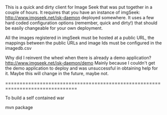 This is a quick and dirty client for Image Seek that was put together in a 
couple of hours. It requires that you have an instance of imgSeek: 
http://www.imgseek.net/isk-daemon deployed somewhere. It uses a few hard
coded configuration options (remember, quick and dirty!) that should be
easily changeable for your own deployment.

All the images registered in imgSeek must be hosted at a public URL, the 
mappings between the public URLs and image Ids must be configured in the 
imagedb.csv

Why did I reinvent the wheel when there is already a demo application? 
http://www.imgseek.net/isk-daemon/demo Mainly because I couldn't get the demo
application to deploy and was unsuccessful in obtaining help for it. Maybe 
this will change in the future, maybe not.

===============================================================================

To build a self contained war

mvn package

